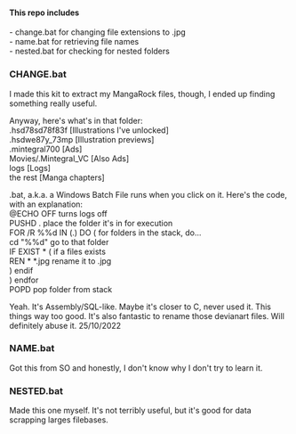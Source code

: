 <h4>This repo includes</h4>
<p>- change.bat for changing file extensions to .jpg<br>
   - name.bat for retrieving file names<br>
   - nested.bat for checking for nested folders<br>
   </p>

<h3>CHANGE.bat</h3>
<p>I made this kit to extract my MangaRock files, though, I ended up finding something really useful.

Anyway, here's what's in that folder:<br>
.hsd78sd78f83f		[Illustrations I've unlocked]<br>
.hsdwe87y_73mp		[Illustration previews]<br>
.mintegral700		[Ads]<br>
Movies/.Mintegral_VC	[Also Ads]<br>
logs			[Logs]<br>
the rest		[Manga chapters]<br>
	
.bat, a.k.a. a Windows Batch File runs when you click on it. Here's the code, with an explanation:<br>
@ECHO OFF			turns logs off<br>
PUSHD .				place the folder it's in for execution<br>
FOR /R %%d IN (.) DO (		for folders in the stack, do...<br>
	cd "%%d"		go to that folder<br>
	IF EXIST * (		if a files exists<br>
		REN * *.jpg	rename it to .jpg<br>
	)			endif<br>
)				endfor<br>
POPD				pop folder from stack<br>

Yeah. It's Assembly/SQL-like. Maybe it's closer to C, never used it. This things way too good.
It's also fantastic to rename those devianart files. Will definitely abuse it.
25/10/2022
</p>

<h3>NAME.bat</h3>
<p>Got this from SO and honestly, I don't know why I don't try to learn it.
</p>

<h3>NESTED.bat</h3>
<p>Made this one myself. It's not terribly useful, but it's good for data scrapping larges filebases.
</p>

